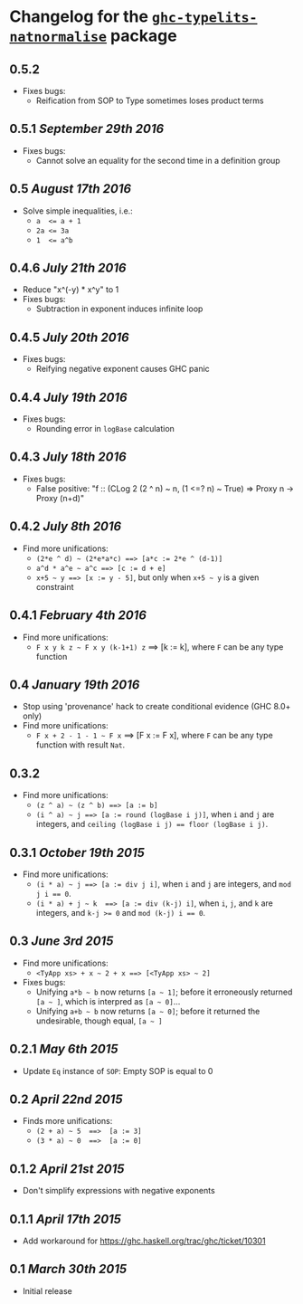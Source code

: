 # Changelog for the [`ghc-typelits-natnormalise`](http://hackage.haskell.org/package/ghc-typelits-natnormalise) package

## 0.5.2
* Fixes bugs:
  * Reification from SOP to Type sometimes loses product terms

## 0.5.1 *September 29th 2016*
* Fixes bugs:
  * Cannot solve an equality for the second time in a definition group

## 0.5 *August 17th 2016*
* Solve simple inequalities, i.e.:
  * `a  <= a + 1`
  * `2a <= 3a`
  * `1  <= a^b`

## 0.4.6 *July 21th 2016*
* Reduce "x^(-y) * x^y" to 1
* Fixes bugs:
  * Subtraction in exponent induces infinite loop

## 0.4.5 *July 20th 2016*
* Fixes bugs:
  * Reifying negative exponent causes GHC panic

## 0.4.4 *July 19th 2016*
* Fixes bugs:
  * Rounding error in `logBase` calculation

## 0.4.3 *July 18th 2016*
* Fixes bugs:
  * False positive: "f :: (CLog 2 (2 ^ n) ~ n, (1 <=? n) ~ True) => Proxy n -> Proxy (n+d)"

## 0.4.2 *July 8th 2016*
* Find more unifications:
  * `(2*e ^ d) ~ (2*e*a*c) ==> [a*c := 2*e ^ (d-1)]`
  * `a^d * a^e ~ a^c ==> [c := d + e]`
  * `x+5 ~ y ==> [x := y - 5]`, but only when `x+5 ~ y` is a given constraint

## 0.4.1 *February 4th 2016*
* Find more unifications:
  * `F x y k z ~ F x y (k-1+1) z` ==> [k := k], where `F` can be any type function

## 0.4 *January 19th 2016*
* Stop using 'provenance' hack to create conditional evidence (GHC 8.0+ only)
* Find more unifications:
  * `F x + 2 - 1 - 1 ~ F x` ==> [F x := F x], where `F` can be any type function with result `Nat`.

## 0.3.2
* Find more unifications:
  * `(z ^ a) ~ (z ^ b) ==> [a := b]`
  * `(i ^ a) ~ j ==> [a := round (logBase i j)]`, when `i` and `j` are integers, and `ceiling (logBase i j) == floor (logBase i j)`.

## 0.3.1 *October 19th 2015*
* Find more unifications:
  * `(i * a) ~ j ==> [a := div j i]`, when `i` and `j` are integers, and `mod j i == 0`.
  * `(i * a) + j ~ k  ==> [a := div (k-j) i]`, when `i`, `j`, and `k` are integers, and `k-j >= 0` and `mod (k-j) i == 0`.

## 0.3 *June 3rd 2015*
* Find more unifications:
  * `<TyApp xs> + x ~ 2 + x ==> [<TyApp xs> ~ 2]`
* Fixes bugs:
  * Unifying `a*b ~ b` now returns `[a ~ 1]`; before it erroneously returned `[a ~ ]`, which is interpred as `[a ~ 0]`...
  * Unifying `a+b ~ b` now returns `[a ~ 0]`; before it returned the undesirable, though equal, `[a ~ ]`

## 0.2.1 *May 6th 2015*
* Update `Eq` instance of `SOP`: Empty SOP is equal to 0

## 0.2 *April 22nd 2015*
* Finds more unifications:
  * `(2 + a) ~ 5  ==>  [a := 3]`
  * `(3 * a) ~ 0  ==>  [a := 0]`

## 0.1.2 *April 21st 2015*
* Don't simplify expressions with negative exponents

## 0.1.1 *April 17th 2015*
* Add workaround for https://ghc.haskell.org/trac/ghc/ticket/10301

## 0.1 *March 30th 2015*
* Initial release
